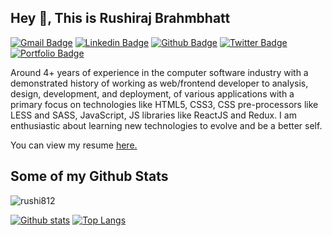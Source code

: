 ## Hey 👋, This is Rushiraj Brahmbhatt

[![Gmail Badge](https://img.shields.io/badge/-rushibrahmbhatt33@gmail.com-c14438?style=flat&logo=Gmail&logoColor=white&link=mailto:rushibrahmbhatt33@gmail.com)](mailto:rushibrahmbhatt33@gmail.com)
[![Linkedin Badge](https://img.shields.io/badge/-https://www.linkedin.com/in/rushiraj-brahmbhatt-12656864/-0072b1?style=flat&logo=Linkedin&logoColor=white&link=https://www.linkedin.com/in/https://www.linkedin.com/in/rushiraj-brahmbhatt-12656864//)](https://www.linkedin.com/in/https://www.linkedin.com/in/rushiraj-brahmbhatt-12656864//) [![Github Badge](https://img.shields.io/badge/-rushi812-grey?style=flat&logo=github&logoColor=white&link=https://github.com/rushi812/)](https://www.github.com/rushi812/) [![Twitter Badge](https://img.shields.io/badge/-https://twitter.com/Rushiraj004-00acee?style=flat&logo=twitter&logoColor=white&link=https://twitter.com/https://twitter.com/Rushiraj004/)](https://www.twitter.com/https://twitter.com/Rushiraj004/) [![Portfolio Badge](https://img.shields.io/badge/portfolio-web-blue?style=flat&link=https://rushi812.github.io/portfolio//)](https://rushi812.github.io/portfolio//) <p align='left'>Around 4+ years of experience in the computer software industry with a demonstrated history of working as web/frontend developer to analysis, design, development, and deployment, of various applications with a primary focus on technologies like HTML5, CSS3, CSS pre-processors like LESS and SASS, JavaScript, JS libraries like ReactJS and Redux. I am enthusiastic about learning new technologies to evolve and be a better self.</p><p align='left'> You can view my resume <a href='https://drive.google.com/file/d/17d1eRlCU5xJr99oLFXdT7HIfA6IMlSAu/view?usp=sharing ' target=_blank><u>here</u>.</a></p>

## Some of my Github Stats

<p align=left> <img src=https://komarev.com/ghpvc/?username=rushi812 alt=rushi812 /> </p>

[![Github stats](https://github-readme-stats.vercel.app/api?username=rushi812&show_icons=true&include_all_commits=true)](https://github.com/rushi812/github-readme-stats)
[![Top Langs](https://github-readme-stats.vercel.app/api/top-langs/?username=rushi812&layout=compact)](https://github.com/rushi812/github-readme-stats)
